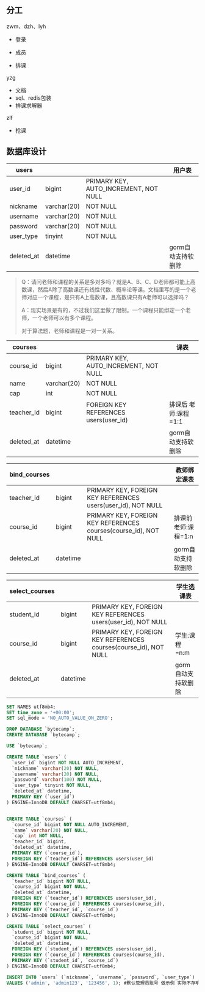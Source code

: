 ## 分工

zwm、dzh、lyh

- 登录

- 成员

- 排课

yzg

- 文档
- sql、redis包装
- 排课求解器

zlf

- 抢课

## 数据库设计

| users      |             |                                       | 用户表             |
| ---------- | ----------- | ------------------------------------- | ------------------ |
| user_id    | bigint      | PRIMARY KEY, AUTO_INCREMENT, NOT NULL |                    |
| nickname   | varchar(20) | NOT NULL                              |                    |
| username   | varchar(20) | NOT NULL                              |                    |
| password   | varchar(20) | NOT NULL                              |                    |
| user_type  | tinyint     | NOT NULL                              |                    |
| deleted_at | datetime    |                                       | gorm自动支持软删除 |

> Q：请问老师和课程的关系是多对多吗？就是A、B、C、D老师都可能上高数课，然后A除了高数课还有线性代数、概率论等课。文档里写的是一个老师对应一个课程，是只有A上高数课，且高数课只有A老师可以选择吗？
>
> A：现实场景是有的，不过我们这里做了限制。一个课程只能绑定一个老师，一个老师可以有多个课程。
>
> 对于算法题，老师和课程是一对一关系。             

| courses    |             |                                       | 课表                 |
| ---------- | ----------- | ------------------------------------- | -------------------- |
| course_id  | bigint      | PRIMARY KEY, AUTO_INCREMENT, NOT NULL |                      |
| name       | varchar(20) | NOT NULL                              |                      |
| cap        | int         | NOT NULL                              |                      |
| teacher_id | bigint      | FOREIGN KEY REFERENCES users(user_id) | 排课后 老师:课程=1:1 |
| deleted_at | datetime    |                                       | gorm自动支持软删除   |



| bind_courses |          |                                                              | 教师绑定课表         |
| ------------ | -------- | ------------------------------------------------------------ | -------------------- |
| teacher_id   | bigint   | PRIMARY KEY, FOREIGN KEY REFERENCES users(user_id), NOT NULL |                      |
| course_id    | bigint   | PRIMARY KEY, FOREIGN KEY REFERENCES courses(course_id), NOT NULL | 排课前 老师:课程=1:n |
| deleted_at   | datetime |                                                              | gorm自动支持软删除   |



| select_courses |          |                                                              | 学生选课表         |
| -------------- | -------- | ------------------------------------------------------------ | ------------------ |
| student_id     | bigint   | PRIMARY KEY, FOREIGN KEY REFERENCES users(user_id), NOT NULL |                    |
| course_id      | bigint   | PRIMARY KEY, FOREIGN KEY REFERENCES courses(course_id), NOT NULL | 学生:课程=n:m      |
| deleted_at     | datetime |                                                              | gorm自动支持软删除 |



```sql
SET NAMES utf8mb4;
SET time_zone = '+00:00';
SET sql_mode = 'NO_AUTO_VALUE_ON_ZERO';

DROP DATABASE `bytecamp`;
CREATE DATABASE `bytecamp`;

USE `bytecamp`;

CREATE TABLE `users` (
  `user_id` bigint NOT NULL AUTO_INCREMENT,
  `nickname` varchar(20) NOT NULL,
  `username` varchar(20) NOT NULL,
  `password` varchar(100) NOT NULL,
  `user_type` tinyint NOT NULL,
  `deleted_at` datetime,
  PRIMARY KEY (`user_id`)
) ENGINE=InnoDB DEFAULT CHARSET=utf8mb4;


CREATE TABLE `courses` (
  `course_id` bigint NOT NULL AUTO_INCREMENT,
  `name` varchar(20) NOT NULL,
  `cap` int NOT NULL,
  `teacher_id` bigint,
  `deleted_at` datetime,
  PRIMARY KEY (`course_id`),
  FOREIGN KEY (`teacher_id`) REFERENCES users(user_id)
) ENGINE=InnoDB DEFAULT CHARSET=utf8mb4;

CREATE TABLE `bind_courses` (
  `teacher_id` bigint NOT NULL,
  `course_id` bigint NOT NULL,
  `deleted_at` datetime,
  FOREIGN KEY (`teacher_id`) REFERENCES users(user_id),
  FOREIGN KEY (`course_id`) REFERENCES courses(course_id),
  PRIMARY KEY (`teacher_id`, `course_id`)
) ENGINE=InnoDB DEFAULT CHARSET=utf8mb4;

CREATE TABLE `select_courses` (
  `student_id` bigint NOT NULL,
  `course_id` bigint NOT NULL,
  `deleted_at` datetime,
  FOREIGN KEY (`student_id`) REFERENCES users(user_id),
  FOREIGN KEY (`course_id`) REFERENCES courses(course_id),
  PRIMARY KEY (`student_id`, `course_id`)
) ENGINE=InnoDB DEFAULT CHARSET=utf8mb4;

INSERT INTO `users` (`nickname`, `username`, `password`, `user_type`) 
VALUES ('admin', 'admin123', '123456', 1); #默认管理员账号 做示例 实际不存明文
```

